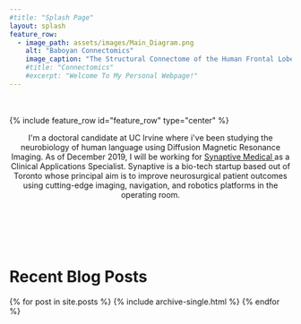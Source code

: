 ```yaml
---
#title: "Splash Page"
layout: splash
feature_row:
  - image_path: assets/images/Main_Diagram.png
    alt: "Baboyan Connectomics"
    image_caption: "The Structural Connectome of the Human Frontal Lobe. <br> (Data Courtesy of the [Aphasia Lab](https://web.asph.sc.edu/aphasia/))"
    #title: "Connectomics"
    #excerpt: "Welcome To My Personal Webpage!"
---
```

<br>
<br>
{% include feature_row id="feature_row" type="center" %}

<!-- <style> .indented { padding-left: 35pt; padding-right: 35pt; } </style> -->
<div style="text-align:center">
<!-- <div class="indented"> -->
<p>
I'm a doctoral candidate at UC Irvine where i've been studying the neurobiology of human language using Diffusion Magnetic Resonance Imaging. As of December 2019, I will be working for <a href="https://www.synaptivemedical.com/" target="_blank"> Synaptive Medical </a> as a Clinical Applications Specialist. Synaptive is a bio-tech startup based out of Toronto whose principal aim is to improve neurosurgical patient outcomes using cutting-edge imaging, navigation, and robotics platforms in the operating room.
</p>
</div>

<br>
<br>
<br>
<br>

<div style="text-align:left">
<H1> Recent Blog Posts </H1>

<!-- {% include feature_row id="Blog_intro" type="center" %} -->

{% for post in site.posts %}
    {% include archive-single.html %}
{% endfor %}

</div>
